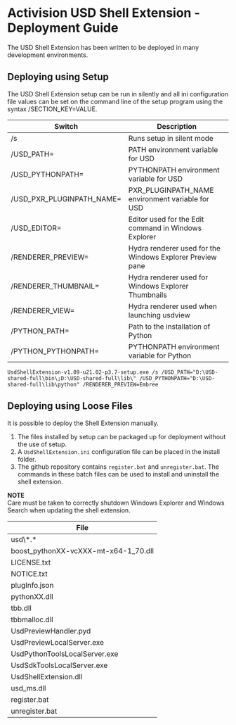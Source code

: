 Activision USD Shell Extension - Deployment Guide
=================================================

The USD Shell Extension has been written to be deployed in many development environments.

Deploying using Setup
---------------------
The USD Shell Extension setup can be run in silently and all ini configuration file values can be set on the command line of the setup program using the syntax /SECTION_KEY=VALUE.

| Switch                    | Description                                               |
|-                          |-                                                          |
| /s                        | Runs setup in silent mode                                 |
| /USD_PATH=                | PATH environment variable for USD                         |
| /USD_PYTHONPATH=          | PYTHONPATH environment variable for USD                   |
| /USD_PXR_PLUGINPATH_NAME= | PXR_PLUGINPATH_NAME environment variable for USD          |
| /USD_EDITOR=              | Editor used for the Edit command in Windows Explorer      |
| /RENDERER_PREVIEW=        | Hydra renderer used for the Windows Explorer Preview pane |
| /RENDERER_THUMBNAIL=      | Hydra renderer used for Windows Explorer Thumbnails       |
| /RENDERER_VIEW=           | Hydra renderer used when launching usdview                |
| /PYTHON_PATH=             | Path to the installation of Python                        |
| /PYTHON_PYTHONPATH=       | PYTHONPATH environment variable for Python                |

```
UsdShellExtension-v1.09-u21.02-p3.7-setup.exe /s /USD_PATH="D:\USD-shared-full\bin\;D:\USD-shared-full\lib\" /USD_PYTHONPATH="D:\USD-shared-full\lib\python" /RENDERER_PREVIEW=Embree
```

Deploying using Loose Files
---------------------------

It is possible to deploy the Shell Extension manually.

1. The files installed by setup can be packaged up for deployment without the use of setup.
2. A `UsdShellExtension.ini` configuration file can be placed in the install folder.
3. The github repository contains `register.bat` and `unregister.bat`. The commands in these batch files can be used to install and uninstall the shell extension.

**NOTE**  
Care must be taken to correctly shutdown Windows Explorer and Windows Search when updating the shell extension.

| File                                 |
|-                                     |
| usd\\\*.\*                           |
| boost_pythonXX-vcXXX-mt-x64-1_70.dll |
| LICENSE.txt                          |
| NOTICE.txt                           |
| plugInfo.json                        |
| pythonXX.dll                         |
| tbb.dll                              |
| tbbmalloc.dll                        |
| UsdPreviewHandler.pyd                |
| UsdPreviewLocalServer.exe            |
| UsdPythonToolsLocalServer.exe        |
| UsdSdkToolsLocalServer.exe           |
| UsdShellExtension.dll                |
| usd_ms.dll                           |
| register.bat                         |
| unregister.bat                       |
